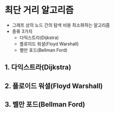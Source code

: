 
# 최단 거리 알고리즘
- 그래프 상의 노드 간의 탐색 비용 최소화하는 알고리즘
- 종류 3가지
  - 다익스트라(Dijkstra)
  - 플로이드 워셜(Floyd Warshall)
  - 벨만 포드(Bellman Ford)



## 1. 다익스트라(Dijkstra)



## 2. 플로이드 워셜(Floyd Warshall)




## 3. 벨만 포드(Bellman Ford)



